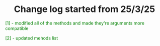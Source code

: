 <h1 align='center'>Change log started from 25/3/25</h1>
<p style='color:green'>[1] - modified all of the methods and made they're arguments more compatible</p>
<p style='color:green'>[2] - updated mehods list</p>
